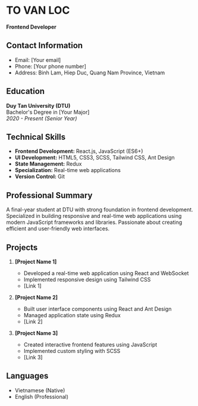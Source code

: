 # TO VAN LOC
**Frontend Developer**

## Contact Information
- Email: [Your email]
- Phone: [Your phone number]
- Address: Binh Lam, Hiep Duc, Quang Nam Province, Vietnam

## Education
**Duy Tan University (DTU)**  
Bachelor's Degree in [Your Major]  
*2020 - Present (Senior Year)*

## Technical Skills
- **Frontend Development:** React.js, JavaScript (ES6+)
- **UI Development:** HTML5, CSS3, SCSS, Tailwind CSS, Ant Design
- **State Management:** Redux
- **Specialization:** Real-time web applications
- **Version Control:** Git

## Professional Summary
A final-year student at DTU with strong foundation in frontend development. Specialized in building responsive and real-time web applications using modern JavaScript frameworks and libraries. Passionate about creating efficient and user-friendly web interfaces.

## Projects
1. **[Project Name 1]**
   - Developed a real-time web application using React and WebSocket
   - Implemented responsive design using Tailwind CSS
   - [Link 1]

2. **[Project Name 2]**
   - Built user interface components using React and Ant Design
   - Managed application state using Redux
   - [Link 2]

3. **[Project Name 3]**
   - Created interactive frontend features using JavaScript
   - Implemented custom styling with SCSS
   - [Link 3]

## Languages
- Vietnamese (Native)
- English (Professional)
